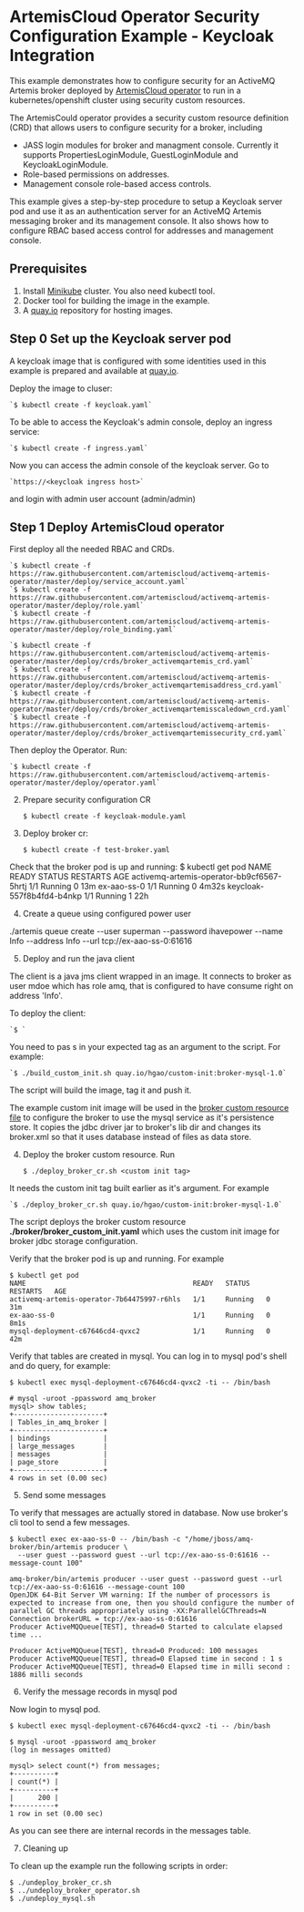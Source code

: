 # ArtemisCloud Operator Security Configuration Example - Keycloak Integration

This example demonstrates how to configure security for
an ActiveMQ Artemis broker deployed by [ArtemisCloud operator](https://github.com/artemiscloud/activemq-artemis-operator) to run in a kubernetes/openshift cluster using security custom resources.

The ArtemisCould operator provides a security custom resource definition (CRD) that allows users to configure security for a broker, including

  * JASS login modules for broker and managment console. Currently it supports PropertiesLoginModule, GuestLoginModule and KeycloakLoginModule.
  * Role-based permissions on addresses.
  * Management console role-based access controls.

This example gives a step-by-step procedure to setup a Keycloak server pod and use it as an authentication server for an ActiveMQ Artemis messaging broker and its management console. It also shows how to configure RBAC based access control for addresses and management console.

## Prerequisites

1. Install [Minikube](https://minikube.sigs.k8s.io/docs/) cluster.  You also need kubectl tool.
2. Docker tool for building the image in the example.
3. A [quay.io](https://quay.io) repository for hosting images.

## Step 0 Set up the Keycloak server pod

A keycloak image that is configured with some identities used in this example is prepared and available at
[quay.io](https://quay.io/repository/hgao/keycloak?tab=tags).

Deploy the image to cluser:

    `$ kubectl create -f keycloak.yaml`

To be able to access the Keycloak's admin console, deploy an ingress service:

    `$ kubectl create -f ingress.yaml`

Now you can access the admin console of the keycloak server. Go to

    `https://<keycloak ingress host>`

and login with admin user account (admin/admin)

## Step 1 Deploy ArtemisCloud operator

First deploy all the needed RBAC and CRDs.

    `$ kubectl create -f https://raw.githubusercontent.com/artemiscloud/activemq-artemis-operator/master/deploy/service_account.yaml`
    `$ kubectl create -f https://raw.githubusercontent.com/artemiscloud/activemq-artemis-operator/master/deploy/role.yaml`
    `$ kubectl create -f https://raw.githubusercontent.com/artemiscloud/activemq-artemis-operator/master/deploy/role_binding.yaml`

    `$ kubectl create -f https://raw.githubusercontent.com/artemiscloud/activemq-artemis-operator/master/deploy/crds/broker_activemqartemis_crd.yaml`
    `$ kubectl create -f https://raw.githubusercontent.com/artemiscloud/activemq-artemis-operator/master/deploy/crds/broker_activemqartemisaddress_crd.yaml`
    `$ kubectl create -f https://raw.githubusercontent.com/artemiscloud/activemq-artemis-operator/master/deploy/crds/broker_activemqartemisscaledown_crd.yaml`
    `$ kubectl create -f https://raw.githubusercontent.com/artemiscloud/activemq-artemis-operator/master/deploy/crds/broker_activemqartemissecurity_crd.yaml`

Then deploy the Operator. Run:

    `$ kubectl create -f https://raw.githubusercontent.com/artemiscloud/activemq-artemis-operator/master/deploy/operator.yaml`

2. Prepare security configuration CR

    `$ kubectl create -f keycloak-module.yaml`

3. Deploy broker cr:

    `$ kubectl create -f test-broker.yaml`

Check that the broker pod is up and running:
    $ kubectl get pod
    NAME                                        READY   STATUS    RESTARTS   AGE
    activemq-artemis-operator-bb9cf6567-5hrtj   1/1     Running   0          13m
    ex-aao-ss-0                                 1/1     Running   0          4m32s
    keycloak-557f8b4fd4-b4nkp                   1/1     Running   1          22h

4. Create a queue using configured power user

./artemis queue create --user superman --password ihavepower --name Info --address Info --url tcp://ex-aao-ss-0:61616

5. Deploy and run the java client

The client is a java jms client wrapped in an image. It connects to broker as user mdoe which has role amq, that is configured to have consume right on address 'Info'.

To deploy the client:

    `$ `




You need to pas
s in your expected tag as an argument to the script.
For example:

    `$ ./build_custom_init.sh quay.io/hgao/custom-init:broker-mysql-1.0`

The script will build the image, tag it and push it.

The example custom init image will be used in the [broker custom resource file](broker/broker_custom_init.yaml) to configure the broker to use the mysql service as it's persistence store. It copies the jdbc driver jar to broker's lib dir and changes its broker.xml so that it uses database instead of files as data store.

4. Deploy the broker custom resource. Run

    `$ ./deploy_broker_cr.sh <custom init tag>`

It needs the custom init tag built earlier as it's argument. For example

    `$ ./deploy_broker_cr.sh quay.io/hgao/custom-init:broker-mysql-1.0`

The script deploys the broker custom resource **./broker/broker_custom_init.yaml** which uses the custom init image for broker jdbc storage configuration.

Verify that the broker pod is up and running. For example

    $ kubectl get pod
    NAME                                         READY   STATUS    RESTARTS   AGE
    activemq-artemis-operator-7b64475997-r6hls   1/1     Running   0          31m
    ex-aao-ss-0                                  1/1     Running   0          8m1s
    mysql-deployment-c67646cd4-qvxc2             1/1     Running   0          42m

Verify that tables are created in mysql. You can log in to mysql pod's shell and do query, for example:

    $ kubectl exec mysql-deployment-c67646cd4-qvxc2 -ti -- /bin/bash

    # mysql -uroot -ppassword amq_broker
    mysql> show tables;
    +----------------------+
    | Tables_in_amq_broker |
    +----------------------+
    | bindings             |
    | large_messages       |
    | messages             |
    | page_store           |
    +----------------------+
    4 rows in set (0.00 sec)

5. Send some messages

To verify that messages are actually stored in database. Now use broker's cli tool to send a few messages.

    $ kubectl exec ex-aao-ss-0 -- /bin/bash -c "/home/jboss/amq-broker/bin/artemis producer \
      --user guest --password guest --url tcp://ex-aao-ss-0:61616 --message-count 100"

    amq-broker/bin/artemis producer --user guest --password guest --url tcp://ex-aao-ss-0:61616 --message-count 100
    OpenJDK 64-Bit Server VM warning: If the number of processors is expected to increase from one, then you should configure the number of parallel GC threads appropriately using -XX:ParallelGCThreads=N
    Connection brokerURL = tcp://ex-aao-ss-0:61616
    Producer ActiveMQQueue[TEST], thread=0 Started to calculate elapsed time ...

    Producer ActiveMQQueue[TEST], thread=0 Produced: 100 messages
    Producer ActiveMQQueue[TEST], thread=0 Elapsed time in second : 1 s
    Producer ActiveMQQueue[TEST], thread=0 Elapsed time in milli second : 1886 milli seconds

6. Verify the message records in mysql pod

Now login to mysql pod.

    $ kubectl exec mysql-deployment-c67646cd4-qvxc2 -ti -- /bin/bash

    $ mysql -uroot -ppassword amq_broker
    (log in messages omitted)

    mysql> select count(*) from messages;
    +----------+
    | count(*) |
    +----------+
    |      200 |
    +----------+
    1 row in set (0.00 sec)

As you can see there are internal records in the messages table.

7. Cleaning up

To clean up the example run the following scripts in order:

    $ ./undeploy_broker_cr.sh
    $ ../undeploy_broker_operator.sh
    $ ./undeploy_mysql.sh
